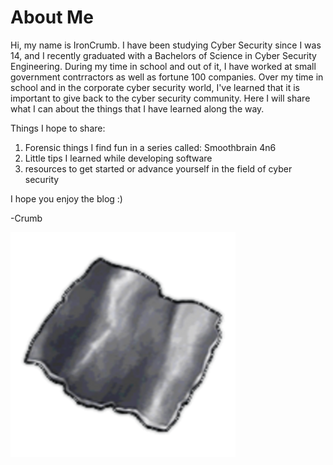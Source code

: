 
# About Me

Hi, my name is IronCrumb. I have been studying Cyber Security since I was 14, and I recently graduated with a Bachelors of Science in Cyber Security Engineering. During my time in school and out of it, I have worked at small government contrractors as well as fortune 100 companies. Over my time in school and in the corporate cyber security world, I've learned that it is important to give back to the cyber security community. Here I will share what I can about the things that I have learned along the way. 

Things I hope to share:
  1) Forensic things I find fun in a series called: Smoothbrain 4n6
  2) Little tips I learned while developing software
  3) resources to get started or advance yourself in the field of cyber security

I hope you enjoy the blog :)

-Crumb

![image info](./20ZkMHoO_400x400.png)
